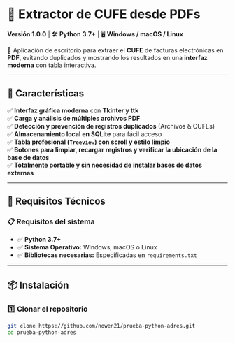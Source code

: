 # 📄 Extractor de CUFE desde PDFs  

**Versión 1.0.0** | 🛠️ **Python 3.7+** | 🖥️ **Windows / macOS / Linux**  

🚀 Aplicación de escritorio para extraer el **CUFE** de facturas electrónicas en **PDF**, evitando duplicados y mostrando los resultados en una **interfaz moderna** con tabla interactiva.  

---

## 📌 Características  
✅ **Interfaz gráfica moderna** con **Tkinter y ttk**  
✅ **Carga y análisis de múltiples archivos PDF**  
✅ **Detección y prevención de registros duplicados** (Archivos & CUFEs)  
✅ **Almacenamiento local en SQLite** para fácil acceso  
✅ **Tabla profesional (`Treeview`) con scroll y estilo limpio**  
✅ **Botones para limpiar, recargar registros y verificar la ubicación de la base de datos**  
✅ **Totalmente portable y sin necesidad de instalar bases de datos externas**  

---

## 🔧 Requisitos Técnicos  

### 📋 **Requisitos del sistema**  
- ✅ **Python 3.7+**  
- ✅ **Sistema Operativo:** Windows, macOS o Linux  
- ✅ **Bibliotecas necesarias:** Especificadas en `requirements.txt`  

---

## 📦 Instalación  
### **1️⃣ Clonar el repositorio**
```bash
git clone https://github.com/nowen21/prueba-python-adres.git
cd prueba-python-adres
